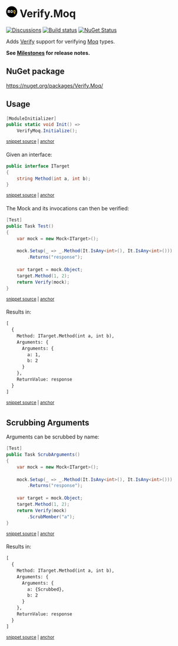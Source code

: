 # <img src="/src/icon.png" height="30px"> Verify.Moq

[![Discussions](https://img.shields.io/badge/Verify-Discussions-yellow?svg=true&label=)](https://github.com/orgs/VerifyTests/discussions)
[![Build status](https://ci.appveyor.com/api/projects/status/07apa0wm0lxulr5o?svg=true)](https://ci.appveyor.com/project/SimonCropp/Verify-Moq)
[![NuGet Status](https://img.shields.io/nuget/v/Verify.Moq.svg)](https://www.nuget.org/packages/Verify.Moq/)

Adds [Verify](https://github.com/VerifyTests/Verify) support for verifying [Moq](https://github.com/moq/moq4) types.

**See [Milestones](../../milestones?state=closed) for release notes.**


## NuGet package

https://nuget.org/packages/Verify.Moq/


## Usage

<!-- snippet: Enable -->
<a id='snippet-Enable'></a>
```cs
[ModuleInitializer]
public static void Init() =>
    VerifyMoq.Initialize();
```
<sup><a href='/src/Tests/ModuleInitializer.cs#L3-L9' title='Snippet source file'>snippet source</a> | <a href='#snippet-Enable' title='Start of snippet'>anchor</a></sup>
<!-- endSnippet -->

Given an interface:

<!-- snippet: ITarget.cs -->
<a id='snippet-ITarget.cs'></a>
```cs
public interface ITarget
{
    string Method(int a, int b);
}
```
<sup><a href='/src/Tests/ITarget.cs#L1-L4' title='Snippet source file'>snippet source</a> | <a href='#snippet-ITarget.cs' title='Start of snippet'>anchor</a></sup>
<!-- endSnippet -->

The Mock and its invocations can then be verified:

<!-- snippet: ReceivedCalls -->
<a id='snippet-ReceivedCalls'></a>
```cs
[Test]
public Task Test()
{
    var mock = new Mock<ITarget>();

    mock.Setup(_ => _.Method(It.IsAny<int>(), It.IsAny<int>()))
        .Returns("response");

    var target = mock.Object;
    target.Method(1, 2);
    return Verify(mock);
}
```
<sup><a href='/src/Tests/Tests.cs#L4-L19' title='Snippet source file'>snippet source</a> | <a href='#snippet-ReceivedCalls' title='Start of snippet'>anchor</a></sup>
<!-- endSnippet -->

Results in:

<!-- snippet: Tests.Test.verified.txt -->
<a id='snippet-Tests.Test.verified.txt'></a>
```txt
[
  {
    Method: ITarget.Method(int a, int b),
    Arguments: {
      Arguments: {
        a: 1,
        b: 2
      }
    },
    ReturnValue: response
  }
]
```
<sup><a href='/src/Tests/Tests.Test.verified.txt#L1-L12' title='Snippet source file'>snippet source</a> | <a href='#snippet-Tests.Test.verified.txt' title='Start of snippet'>anchor</a></sup>
<!-- endSnippet -->


## Scrubbing Arguments

Arguments can be scrubbed by name:

<!-- snippet: ScrubArguments -->
<a id='snippet-ScrubArguments'></a>
```cs
[Test]
public Task ScrubArguments()
{
    var mock = new Mock<ITarget>();

    mock.Setup(_ => _.Method(It.IsAny<int>(), It.IsAny<int>()))
        .Returns("response");

    var target = mock.Object;
    target.Method(1, 2);
    return Verify(mock)
        .ScrubMember("a");
}
```
<sup><a href='/src/Tests/Tests.cs#L21-L37' title='Snippet source file'>snippet source</a> | <a href='#snippet-ScrubArguments' title='Start of snippet'>anchor</a></sup>
<!-- endSnippet -->

Results in:

<!-- snippet: Tests.ScrubArguments.verified.txt -->
<a id='snippet-Tests.ScrubArguments.verified.txt'></a>
```txt
[
  {
    Method: ITarget.Method(int a, int b),
    Arguments: {
      Arguments: {
        a: {Scrubbed},
        b: 2
      }
    },
    ReturnValue: response
  }
]
```
<sup><a href='/src/Tests/Tests.ScrubArguments.verified.txt#L1-L12' title='Snippet source file'>snippet source</a> | <a href='#snippet-Tests.ScrubArguments.verified.txt' title='Start of snippet'>anchor</a></sup>
<!-- endSnippet -->

